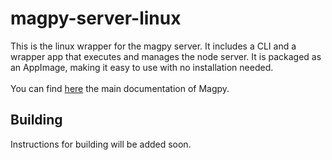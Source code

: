 # magpy-server-linux
This is the linux wrapper for the magpy server. It includes a CLI and a wrapper app that executes and manages the node server.
It is packaged as an AppImage, making it easy to use with no installation needed.\
\
You can find [here](https://github.com/Magpy-io/magpy-app) the main documentation of Magpy.



## Building

Instructions for building will be added soon.

